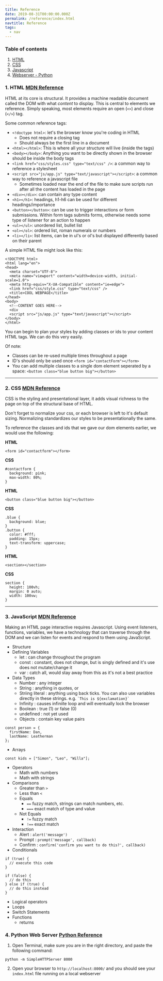 ```yaml
---
title: Reference
date: 2019-08-31T00:00:00.000Z
permalink: /reference/index.html
navtitle: Reference
tags:
  - nav
---
```


### Table of contents

1. [HTML](#html)
2. [CSS](#css)
3. [Javascript](#js)
4. [Webserver - Python](#webserver)

### <a name="html"></a>1. HTML [MDN Reference](https://developer.mozilla.org/en-US/docs/Web/HTML)

HTML at its core is structural. It provides a machine readable document called the DOM with what *content* to display. This is central to elements we reference. Simply speaking, most elements require an open (`<>`) and close (`</>`) tag.

Some common reference tags:

- `<!doctype html>`: let's the browser know you're coding in HTML
  - Does not require a closing tag
  - Should always be the first line in a document
- `<html></html>`: This is where all your structure will live (inside the tags)
- `<body></body>`: Anything you want to be directly shown in the browser should be inside the body tags
- `<link href="css/styles.css" type="text/css" />`: a common way to reference a stylesheet
- `<script src="js/app.js" type="text/javascript"></script>`: a common way to reference a javascript file
  - Sometimes loaded near the end of the file to make sure scripts run after all the content has loaded in the page
- `<div></div>`: can contain any type content
- `<h1></h1>`: headings, h1-h6 can be used for different headings/importance
- `<button></button>`: can be use to trigger interactions or form submissions. Within form tags submits forms, otherwise needs some type of listener for an action to happen
- `<ul></ul>`: unordered list, bullet list
- `<ol></ol>`: ordered list, roman numerals or numbers
- `<li></li>`: list items, can be in ul's or ol's but displayed differently based on their parent

A simple HTML file might look like this:

```
<!DOCTYPE html>
<html lang="en">
<head>
  <meta charset="UTF-8">
  <meta name="viewport" content="width=device-width, initial-scale=1.0">
  <meta http-equiv="X-UA-Compatible" content="ie=edge">
  <link href="css/style.css" type="text/css" />
  <title>COOL WEBPAGE</title>
</head>
<body>
  <!--CONTENT GOES HERE-->
  <div
  <script src="js/app.js" type="text/javascript"></script>
</body>
</html>
```

You can begin to plan your styles by adding classes or ids to your content HTML tags. We can do this very easily.

Of note:

- Classes can be re-used multiple times throughout a page
- ID's should only be used once `<form id="contactForm"></form>`
- You can add multiple classes to a single dom element seperated by a space: `<button class="blue button big"></button>`


----

### <a name="css"></a>2. CSS [MDN Reference](https://developer.mozilla.org/en-US/docs/Web/CSS)

CSS is the styling and presentational layer, it adds visual richness to the page on top of the structural base of HTML.

Don't forget to normalize your css, or each browser is left to it's default sizing. Normalizing standardizes our styles to be presentationally the same.

To reference the classes and ids that we gave our dom elements earlier, we would use the following:

**HTML**

`<form id="contactform"></form>`

**CSS**
```
#contactform {
  background: pink;
  max-width: 80%;
}
```

**HTML**

`<button class="blue button big"></button>`

**CSS**

```
.blue {
  background: blue;
}
.button {
  color: #fff;
  padding: 15px;
  text-transform: uppercase;
}
```

**HTML**

`<section></section>`

**CSS**

```
section {
  height: 100vh;
  margin: 0 auto;
  width: 100vw;
}
```

----

### <a name="js"></a>3. JavaScript [MDN Reference](https://developer.mozilla.org/en-US/docs/Web/JavaScript)

Making an HTML page interactive requires Javascript. Using event listeners, functions, variables, we have a technology that can traverse through the DOM and we can listen for events and respond to them using JavaScript.

- Structure
- Defining Variables
  - let : can change throughout the program
  - const : constant, does not change, but is singly defined and it's use does not mutate/change it
  - var : catch all, would stay away from this as it's not a best practice
- Data Types
  - Number : any integer
  - String : anything in quotes, or 
  - Striing literal : anything using back ticks. You can also use variables directly in these strings. e.g. `` `This is ${exclamation}` ``
  - Infinity : causes infiniite loop and will eventually lock the browser
  - Boolean : true (1) or false (0)
  - undefined : not yet used
  - Objects : contain key value pairs
```
const person = {
  firstName: Dan,
  lastName: Leatherman
};
```
  - Arrays
```
const kids = ["Simon", "Leo", "Willa"];
```
- Operators
  - Math with numbers
  - Math with strings
- Comparisons
  - Greater than `>`
  - Less than `<`
  - Equals
    - `==` fuzzy match, strings can match numbers, etc.
    - `===` exact match of type and value
  - Not Equals
    - `!=` fuzzy match
    - `!==` exact match
- Interaction
  - Alert : `alert('message')`
  - Prompt : `prompt('message', callback)`
  - Confirm : `confirm('confirm you want to do this?', callback)`
- Conditionals
```
if (true) {
  // execute this code
}
```
```
if (false) {
  // do this
} else if (true) {
  // do this instead
}
```
  - Logical operators
- Loops
- Switch Statements
- Functions
  - returns


### <a name="webserver"></a>4. Python Web Server [Python Reference](https://docs.python.org/2/library/simplehttpserver.html#module-SimpleHTTPServer)

1. Open Terminal, make sure you are in the right directory, and paste the following command:
```
python -m SimpleHTTPServer 8000
```
2. Open your browser to `http://localhost:8000/` and you should see your `index.html` file running on a local webserver